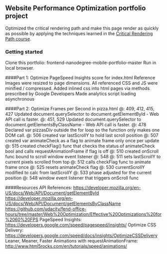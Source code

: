 ## Website Performance Optimization portfolio project

Optimized the critical rendering path and make this page render as quickly as possible by applying the techniques learned in the [Critical Rendering Path course](https://www.udacity.com/course/ud884).

### Getting started
Clone this portfolio: frontend-nanodegree-mobile-portfolio-master
Run in local browser.

####Part 1: Optimize PageSpeed Insights score for index.html
	Reference Images were resized to page dimensions.
	All referenced CSS and JS were minified / compressed.
	Added inlined css into html pages via methods prescribed by Google Developers
	Made analytics script loading asynchronous
	
####Part 2: Optimize Frames per Second in pizza.html
	@: 409, 412, 415, 427 Updated document.querySelector to document.getElementById - Web API call is faster.
	@: 451, 529 Updated document.querySelector to document.getElementsByClassName - Web API call is faster.
	@: 478 Declared var pizzasDiv outside the for loop so the function only makes one DOM call.
	@: 506 created var lastScrollY to hold last scroll position
	@: 507 created var animateCheck as a flag to animate frame only once per update
	@: 515 created checkFlag() func that checks the status of animateCheck bool and calls requestAnimationFrame if flag is off
	@: 510 created onScroll func bound to scroll window event listener @: 548
	@: 511 sets lastScrollY to current pixels scrolled from top
	@: 512 calls checkFlag func to animate frame once
	@: 525 resets animateCheck flag 
	@: 530 currentScrollY modified to calc from lastScrollY
	@: 533 phase adjusted for the current position
	@: 548 window event listener that triggers onScroll func
	

####Resources
	API References: https://developer.mozilla.org/en-US/docs/Web/API/Document/getElementById
		https://developer.mozilla.org/en-US/docs/Web/API/Document/getElementsByClassName
		https://github.com/udacity/fend-office-hours/tree/master/Web%20Optimization/Effective%20Optimizations%20for%2060%20FPS
	PageSpeed Insights: https://developers.google.com/speed/pagespeed/insights/
	Optimize CSS Delivery: https://developers.google.com/speed/docs/insights/OptimizeCSSDelivery
	Leaner, Meaner, Faster Animations with requestAnimationFrame: http://www.html5rocks.com/en/tutorials/speed/animations/